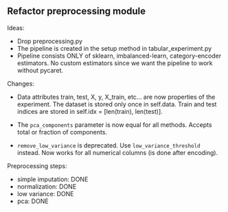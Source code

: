 Refactor preprocessing module
-----------------------------

Ideas:

- Drop preprocessing.py
- The pipeline is created in the setup method in tabular_experiment.py
- Pipeline consists ONLY of sklearn, imbalanced-learn, category-encoder
  estimators. No custom estimators since we want the pipeline to work
  without pycaret.


Changes:

- Data attributes train, test, X, y, X_train, etc... are now properties of the
  experiment. The dataset is stored only once in self.data. Train and test indices
  are stored in self.idx = [len(train), len(test)].
  
- The `pca_components` parameter is now equal for all methods. Accepts total
  or fraction of components.
- `remove_low_variance` is deprecated. Use `low_variance_threshold` instead. Now
  works for all numerical columns (is done after encoding).



Preprocessing steps:

- simple imputation: DONE
- normalization: DONE
- low variance: DONE
- pca: DONE
